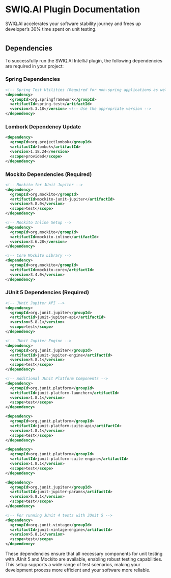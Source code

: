 # SWIQ.AI Plugin Documentation
SWIQ.AI accelerates your software stability journey and frees up developer’s 30% time spent on unit testing.

#

## Dependencies

To successfully run the SWIQ.AI IntelliJ plugin, the following dependencies are required in your project:

### Spring Dependencies

```xml
<!-- Spring Test Utilities (Required for non-spring applications as well) -->
<dependency>
  <groupId>org.springframework</groupId>
  <artifactId>spring-test</artifactId>
  <version>5.3.18</version> <!-- Use the appropriate version -->
</dependency>
```

### Lombork Dependency Update 
```xml
<dependency>
  <groupId>org.projectlombok</groupId>
  <artifactId>lombok</artifactId>
  <version>1.18.24</version>
  <scope>provided</scope>
</dependency>
```

### Mockito Dependencies (Required)

```xml
<!-- Mockito for JUnit Jupiter -->
<dependency>
  <groupId>org.mockito</groupId>
  <artifactId>mockito-junit-jupiter</artifactId>
  <version>5.8.0</version>
  <scope>test</scope>
</dependency>

<!-- Mockito Inline Setup -->
<dependency>
  <groupId>org.mockito</groupId>
  <artifactId>mockito-inline</artifactId>
  <version>3.6.28</version>
</dependency>

<!-- Core Mockito Library -->
<dependency>
  <groupId>org.mockito</groupId>
  <artifactId>mockito-core</artifactId>
  <version>3.4.0</version>
</dependency>
```

### JUnit 5 Dependencies (Required)

```xml
<!-- JUnit Jupiter API -->
<dependency>
  <groupId>org.junit.jupiter</groupId>
  <artifactId>junit-jupiter-api</artifactId>
  <version>5.8.1</version>
  <scope>test</scope>
</dependency>

<!-- JUnit Jupiter Engine -->
<dependency>
  <groupId>org.junit.jupiter</groupId>
  <artifactId>junit-jupiter-engine</artifactId>
  <version>5.8.1</version>
  <scope>test</scope>
</dependency>

<!-- Additional JUnit Platform Components -->
<dependency>
  <groupId>org.junit.platform</groupId>
  <artifactId>junit-platform-launcher</artifactId>
  <version>1.8.1</version>
  <scope>test</scope>
</dependency>

<dependency>
  <groupId>org.junit.platform</groupId>
  <artifactId>junit-platform-suite-api</artifactId>
  <version>1.8.1</version>
  <scope>test</scope>
</dependency>

<dependency>
  <groupId>org.junit.platform</groupId>
  <artifactId>junit-platform-suite-engine</artifactId>
  <version>1.8.1</version>
  <scope>test</scope>
</dependency>

<dependency>
  <groupId>org.junit.jupiter</groupId>
  <artifactId>junit-jupiter-params</artifactId>
  <version>5.8.1</version>
  <scope>test</scope>
</dependency>

<!-- For running JUnit 4 tests with JUnit 5 -->
<dependency>
  <groupId>org.junit.vintage</groupId>
  <artifactId>junit-vintage-engine</artifactId>
  <version>5.8.1</version>
  <scope>test</scope>
</dependency>
```

These dependencies ensure that all necessary components for unit testing with JUnit 5 and Mockito are available, enabling robust testing capabilities. This setup supports a wide range of test scenarios, making your development process more efficient and your software more reliable.
